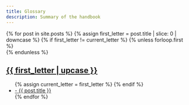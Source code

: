 ```yaml
---
title: Glossary
description: Summary of the handbook
---
```

<div class="container">
{% for post in site.posts %}
    {% assign first_letter = post.title | slice: 0 | downcase %}
    {% if first_letter != current_letter %}
        {% unless forloop.first %}
            </ul>
            <br />
        {% endunless %}
        <a id="{{ first_letter }}" href="#{{ first_letter }}"><h2><b>{{ first_letter | upcase }}</b></h2></a>
        <ul>
        {% assign current_letter = first_letter %}
    {% endif %}
    <li><a href="{{ post.url }}">
- {{ post.title }}
</a></li>
{% endfor %}
<br><br>